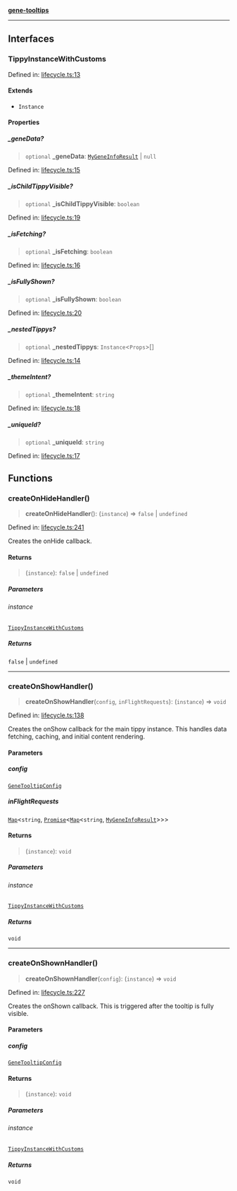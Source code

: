[**gene-tooltips**](README.md)

***

## Interfaces

### TippyInstanceWithCustoms

Defined in: [lifecycle.ts:13](https://github.com/mattjmeier/gene-tooltips/blob/547536637276ecddcde4082e6f81e07f2bdbbbf9/src/lifecycle.ts#L13)

#### Extends

- `Instance`

#### Properties

##### \_geneData?

> `optional` **\_geneData**: [`MyGeneInfoResult`](config.md#mygeneinforesult) \| `null`

Defined in: [lifecycle.ts:15](https://github.com/mattjmeier/gene-tooltips/blob/547536637276ecddcde4082e6f81e07f2bdbbbf9/src/lifecycle.ts#L15)

##### \_isChildTippyVisible?

> `optional` **\_isChildTippyVisible**: `boolean`

Defined in: [lifecycle.ts:19](https://github.com/mattjmeier/gene-tooltips/blob/547536637276ecddcde4082e6f81e07f2bdbbbf9/src/lifecycle.ts#L19)

##### \_isFetching?

> `optional` **\_isFetching**: `boolean`

Defined in: [lifecycle.ts:16](https://github.com/mattjmeier/gene-tooltips/blob/547536637276ecddcde4082e6f81e07f2bdbbbf9/src/lifecycle.ts#L16)

##### \_isFullyShown?

> `optional` **\_isFullyShown**: `boolean`

Defined in: [lifecycle.ts:20](https://github.com/mattjmeier/gene-tooltips/blob/547536637276ecddcde4082e6f81e07f2bdbbbf9/src/lifecycle.ts#L20)

##### \_nestedTippys?

> `optional` **\_nestedTippys**: `Instance`\<`Props`\>[]

Defined in: [lifecycle.ts:14](https://github.com/mattjmeier/gene-tooltips/blob/547536637276ecddcde4082e6f81e07f2bdbbbf9/src/lifecycle.ts#L14)

##### \_themeIntent?

> `optional` **\_themeIntent**: `string`

Defined in: [lifecycle.ts:18](https://github.com/mattjmeier/gene-tooltips/blob/547536637276ecddcde4082e6f81e07f2bdbbbf9/src/lifecycle.ts#L18)

##### \_uniqueId?

> `optional` **\_uniqueId**: `string`

Defined in: [lifecycle.ts:17](https://github.com/mattjmeier/gene-tooltips/blob/547536637276ecddcde4082e6f81e07f2bdbbbf9/src/lifecycle.ts#L17)

## Functions

### createOnHideHandler()

> **createOnHideHandler**(): (`instance`) => `false` \| `undefined`

Defined in: [lifecycle.ts:241](https://github.com/mattjmeier/gene-tooltips/blob/547536637276ecddcde4082e6f81e07f2bdbbbf9/src/lifecycle.ts#L241)

Creates the onHide callback.

#### Returns

> (`instance`): `false` \| `undefined`

##### Parameters

###### instance

[`TippyInstanceWithCustoms`](#tippyinstancewithcustoms)

##### Returns

`false` \| `undefined`

***

### createOnShowHandler()

> **createOnShowHandler**(`config`, `inFlightRequests`): (`instance`) => `void`

Defined in: [lifecycle.ts:138](https://github.com/mattjmeier/gene-tooltips/blob/547536637276ecddcde4082e6f81e07f2bdbbbf9/src/lifecycle.ts#L138)

Creates the onShow callback for the main tippy instance.
This handles data fetching, caching, and initial content rendering.

#### Parameters

##### config

[`GeneTooltipConfig`](config.md#genetooltipconfig)

##### inFlightRequests

[`Map`](https://developer.mozilla.org/docs/Web/JavaScript/Reference/Global_Objects/Map)\<`string`, [`Promise`](https://developer.mozilla.org/docs/Web/JavaScript/Reference/Global_Objects/Promise)\<[`Map`](https://developer.mozilla.org/docs/Web/JavaScript/Reference/Global_Objects/Map)\<`string`, [`MyGeneInfoResult`](config.md#mygeneinforesult)\>\>\>

#### Returns

> (`instance`): `void`

##### Parameters

###### instance

[`TippyInstanceWithCustoms`](#tippyinstancewithcustoms)

##### Returns

`void`

***

### createOnShownHandler()

> **createOnShownHandler**(`config`): (`instance`) => `void`

Defined in: [lifecycle.ts:227](https://github.com/mattjmeier/gene-tooltips/blob/547536637276ecddcde4082e6f81e07f2bdbbbf9/src/lifecycle.ts#L227)

Creates the onShown callback. This is triggered after the tooltip is fully visible.

#### Parameters

##### config

[`GeneTooltipConfig`](config.md#genetooltipconfig)

#### Returns

> (`instance`): `void`

##### Parameters

###### instance

[`TippyInstanceWithCustoms`](#tippyinstancewithcustoms)

##### Returns

`void`
